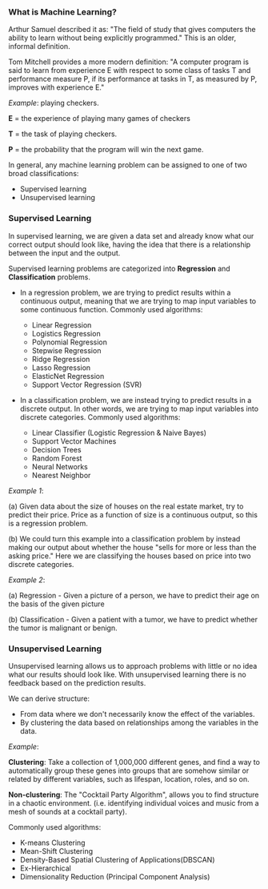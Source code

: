 ### What is Machine Learning?
Arthur Samuel described it as: "The field of study that gives computers the ability to learn without being explicitly programmed." This is an older, informal definition.

Tom Mitchell provides a more modern definition: "A computer program is said to learn from experience E with respect to some class of tasks T and performance measure P, if its performance at tasks in T, as measured by P, improves with experience E."

_Example_: playing checkers.

**E** = the experience of playing many games of checkers

**T** = the task of playing checkers.

**P** = the probability that the program will win the next game.

In general, any machine learning problem can be assigned to one of two broad classifications:

- Supervised learning
- Unsupervised learning

### Supervised Learning
In supervised learning, we are given a data set and already know what our correct output should look like, having the idea that there is a relationship between the input and the output.

Supervised learning problems are categorized into **Regression** and **Classification** problems.

- In a regression problem, we are trying to predict results within a continuous output, meaning that we are trying to map input variables to some continuous function. Commonly used algorithms:
    - Linear Regression
    - Logistics Regression
    - Polynomial Regression
    - Stepwise Regression
    - Ridge Regression
    - Lasso Regression
    - ElasticNet Regression
    - Support Vector Regression (SVR)

- In a classification problem, we are instead trying to predict results in a discrete output. In other words, we are trying to map input variables into discrete categories. Commonly used algorithms:
    - Linear Classifier (Logistic Regression & Naive Bayes)
    - Support Vector Machines
    - Decision Trees
    - Random Forest
    - Neural Networks
    - Nearest Neighbor

_Example 1_:

(a) Given data about the size of houses on the real estate market, try to predict their price. Price as a function of size is a continuous output, so this is a regression problem.

(b) We could turn this example into a classification problem by instead making our output about whether the house "sells for more or less than the asking price." Here we are classifying the houses based on price into two discrete categories.

_Example 2_:

(a) Regression - Given a picture of a person, we have to predict their age on the basis of the given picture

(b) Classification - Given a patient with a tumor, we have to predict whether the tumor is malignant or benign.

### Unsupervised Learning
Unsupervised learning allows us to approach problems with little or no idea what our results should look like. With unsupervised learning there is no feedback based on the prediction results.

We can derive structure:

- From data where we don't necessarily know the effect of the variables.
- By clustering the data based on relationships among the variables in the data.

_Example_:

**Clustering**: Take a collection of 1,000,000 different genes, and find a way to automatically group these genes into groups that are somehow similar or related by different variables, such as lifespan, location, roles, and so on.

**Non-clustering**: The "Cocktail Party Algorithm", allows you to find structure in a chaotic environment. (i.e. identifying individual voices and music from a mesh of sounds at a cocktail party).

Commonly used algorithms:

- K-means Clustering
- Mean-Shift Clustering
- Density-Based Spatial Clustering of Applications(DBSCAN)
- Ex-Hierarchical
- Dimensionality Reduction (Principal Component Analysis)

